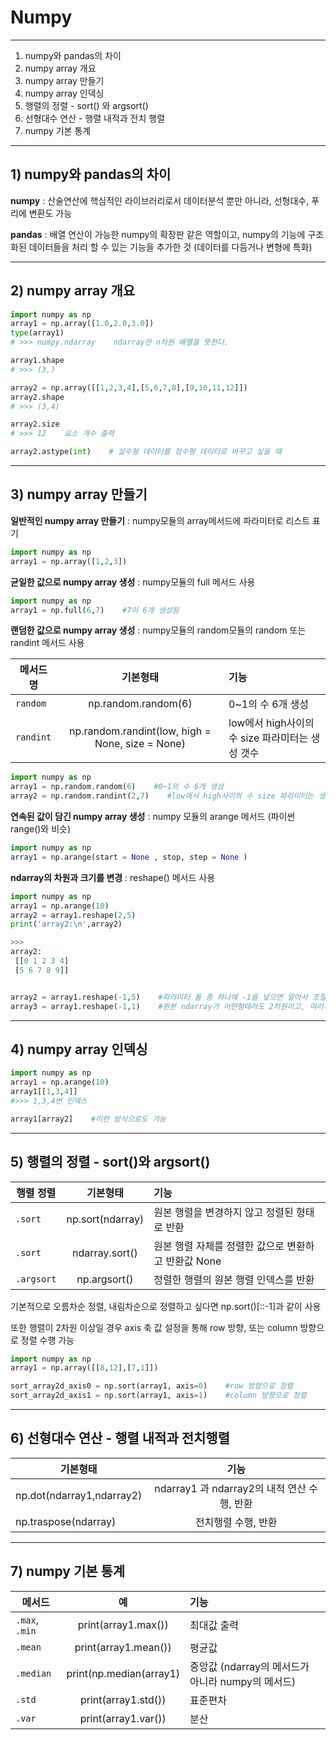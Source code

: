# Numpy

---


1) numpy와 pandas의 차이
2) numpy array 개요
3) numpy array 만들기
4) numpy array 인덱싱
5) 행렬의 정렬 - sort() 와 argsort()
6) 선형대수 연산 - 행렬 내적과 전치 행렬
7) numpy 기본 통계
---
## 1) numpy와 pandas의 차이
**numpy** : 산술연산에 핵심적인 라이브러리로서 데이터분석 뿐만 아니라, 선형대수, 푸리에 변환도 가능

**pandas** : 배열 연산이 가능한 numpy의 확장판 같은 역할이고, numpy의 기능에 구조화된 데이터들을 처리 할 수 있는 기능을 추가한 것  (데이터를 다듬거나 변형에 특화)

---

## 2) numpy array 개요

```python
import numpy as np
array1 = np.array([1.0,2.0,3.0]) 
type(array1)    
# >>> numpy.ndarray    ndarray란 n차원 배열을 뜻한다.

array1.shape
# >>> (3,)

array2 = np.array([[1,2,3,4],[5,6,7,8],[9,10,11,12]])
array2.shape
# >>> (3,4)

array2.size
# >>> 12    요소 개수 출력

array2.astype(int)    # 실수형 데이터를 정수형 데이터로 바꾸고 싶을 때
```

---
## 3) numpy array 만들기

**일반적인 numpy array 만들기** : numpy모듈의 array메서드에 파라미터로 리스트 표기
```python
import numpy as np
array1 = np.array([1,2,3]) 
```

**균일한 값으로 numpy array 생성** : numpy모듈의 full 메서드 사용
```python
import numpy as np
array1 = np.full(6,7)    #7이 6개 생성됨 
```

**랜덤한 값으로 numpy array 생성** : numpy모듈의 random모듈의 random 또는 randint 메서드 사용


| 메서드명 | 기본형태 | 기능 |
|---|:---:|:---|
| `random` |  np.random.random(6)   | 0~1의 수 6개 생성 |
| `randint` | np.random.randint(low, high = None, size = None) | low에서 high사이의 수 size 파라미터는 생성 갯수 |


```python
import numpy as np
array1 = np.random.random(6)    #0~1의 수 6개 생성
array2 = np.random.randint(2,7)    #low에서 high사이의 수 size 파라미터는 생성 갯수
```


**연속된 값이 담긴 numpy array 생성** : numpy 모듈의 arange 메서드 (파이썬 range()와 비슷)

```python
import numpy as np
array1 = np.arange(start = None , stop, step = None ) 
```

**ndarray의 차원과 크기를 변경** : reshape() 메서드 사용

```python
import numpy as np
array1 = np.arange(10)
array2 = array1.reshape(2,5)
print('array2:\n',array2)

>>>
array2:
 [[0 1 2 3 4]
 [5 6 7 8 9]]


array2 = array1.reshape(-1,5)    #파라미터 둘 중 하나에 -1을 넣으면 알아서 조절해준다
array3 = array1.reshape(-1,1)    #원본 ndarray가 어떤형태라도 2차원이고, 여러개의 row를 가지되 1개의 column을 가지는 ndarray로 변환
```
---

## 4) numpy array 인덱싱


```python
import numpy as np
array1 = np.arange(10)
array1[[1,3,4]]    
#>>> 1,3,4번 인덱스

array1[array2]    #이런 방식으로도 가능
```

---
## 5) 행렬의 정렬 - sort()와 argsort()


| 행렬 정렬 | 기본형태 | 기능 |
|---|:---:|:---|
| `.sort` |  np.sort(ndarray)   | 원본 행렬을 변경하지 않고 정렬된 형태로 반환 |
| `.sort` |  ndarray.sort() | 원본 행렬 자체를 정렬한 값으로 변환하고 반환값 None |
| `.argsort` |  np.argsort() | 정렬한 행렬의 원본 행렬 인덱스를 반환 |

기본적으로 오름차순 정렬, 내림차순으로 정렬하고 싶다면 np.sort()[::-1]과 같이 사용

또한 행렬이 2차원 이상일 경우 axis 축 값 설정을 통해 row 방향, 또는 column 방향으로 정렬 수행 가능

```python
import numpy as np
array1 = np.array([[8,12],[7,1]])

sort_array2d_axis0 = np.sort(array1, axis=0)    #row 방향으로 정렬
sort_array2d_axis1 = np.sort(array1, axis=1)    #column 방향으로 정렬
```
---

## 6) 선형대수 연산 - 행렬 내적과 전치행렬

| 기본형태 | 기능 |
|---|:---:|
|  np.dot(ndarray1,ndarray2)   | ndarray1 과 ndarray2의 내적 연산 수행, 반환 |
|  np.traspose(ndarray) | 전치행렬 수행, 반환 |

---

## 7) numpy 기본 통계

| 메서드 | 예 | 기능 |
|---|:---:|:---|
| `.max`, `.min` |  print(array1.max())   | 최대값 출력 |
| `.mean` |  print(array1.mean()) | 평균값 |
| `.median` |  print(np.median(array1) | 중앙값 (ndarray의 메서드가 아니라 numpy의 메서드) |
| `.std` |  print(array1.std()) | 표준편차 |
| `.var` |  print(array1.var()) | 분산 |
